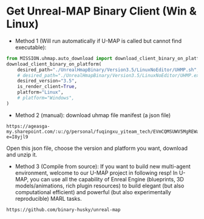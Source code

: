 

# Get Unreal-MAP Binary Client (Win & Linux)

- Method 1 (Will run automatically if U-MAP is called but cannot find executable): 
``` python 
from MISSION.uhmap.auto_download import download_client_binary_on_platform
download_client_binary_on_platform(
    desired_path="./UnrealHmapBinary/Version3.5/LinuxNoEditor/UHMP.sh", 
    # desired_path="./UnrealHmapBinary/Version3.5/LinuxNoEditor/UHMP.exe", 
    desired_version="3.5", 
    is_render_client=True,
    platform="Linux",
    # platform="Windows",
)
```

- Method 2 (manual): download uhmap file manifest (a json file)
```
https://ageasga-my.sharepoint.com/:u:/g/personal/fuqingxu_yiteam_tech/EVmCQMSUWV5MgREWaxiz_GoBalBRV3DWBU3ToSJ5OTQaLQ?e=I8yjl9
```
Open this json file, choose the version and platform you want, download and unzip it.


- Method 3 (Compile from source): 
If you want to build new multi-agent environment, welcome to our U-MAP project in following resp!
In U-MAP, you can use all the capability of Enreal Engine (blueprints, 3D models/animations, rich plugin resources) to build 
elegant (but also computational efficient) and powerful (but also experimentally reproducible) MARL tasks.
```
https://github.com/binary-husky/unreal-map
```
